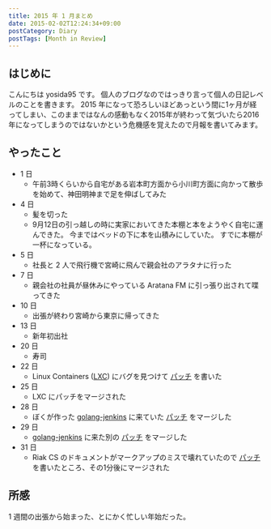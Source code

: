 ```yaml
---
title: 2015 年 1 月まとめ
date: 2015-02-02T12:24:34+09:00
postCategory: Diary
postTags: [Month in Review]
---
```


## はじめに

こんにちは yosida95 です。
個人のブログなのではっきり言って個人の日記レベルのことを書きます。
2015 年になって恐ろしいほどあっという間に1ヶ月が経ってしまい、このままではなんの感動もなく2015年が終わって気づいたら2016年になってしまうのではないかという危機感を覚えたので月報を書いてみます。

## やったこと

- 1 日
  - 午前3時くらいから自宅がある岩本町方面から小川町方面に向かって散歩を始めて、神田明神まで足を伸ばしてみた
- 4 日
  - 髪を切った
  - 9月12日の引っ越しの時に実家においてきた本棚と本をようやく自宅に運んできた。
    今まではベッドの下に本を山積みにしていた。
    すでに本棚が一杯になっている。
- 5 日
  - 社長と 2 人で飛行機で宮崎に飛んで親会社のアラタナに行った
- 7 日
  - 親会社の社員が昼休みにやっている Aratana FM に引っ張り出されて喋ってきた
- 10 日
  - 出張が終わり宮崎から東京に帰ってきた
- 13 日
  - 新年初出社
- 20 日
  - 寿司
- 22 日
  - Linux Containers ([LXC](https://github.com/lxc/lxc)) にバグを見つけて [パッチ](https://github.com/lxc/lxc/pull/408) を書いた
- 25 日
  - LXC にパッチをマージされた
- 28 日
  - ぼくが作った [golang-jenkins](https://github.com/yosida95/golang-jenkins) に来ていた [パッチ](https://github.com/yosida95/golang-jenkins/pull/3) をマージした
- 29 日
  - [golang-jenkins](https://github.com/yosida95/golang-jenkins) に来た別の [パッチ](https://github.com/yosida95/golang-jenkins/pull/4) をマージした
- 31 日
  - Riak CS のドキュメントがマークアップのミスで壊れていたので [パッチ](https://github.com/basho/basho_docs/pull/1515) を書いたところ、その1分後にマージされた

## 所感

1 週間の出張から始まった、とにかく忙しい年始だった。

